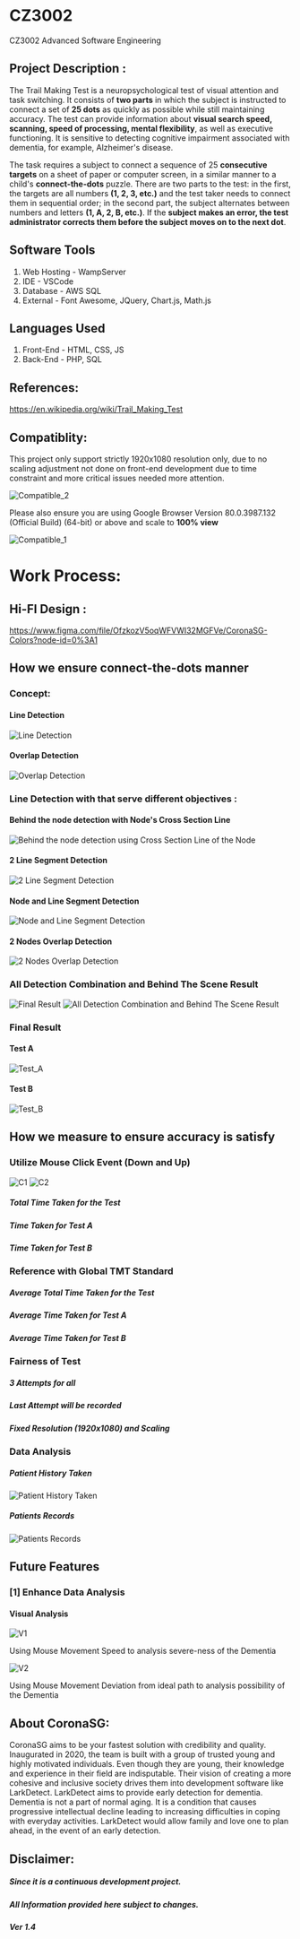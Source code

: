 # CZ3002


CZ3002 Advanced Software Engineering

## Project Description :

The Trail Making Test is a neuropsychological test of visual attention and task switching. It consists of **two parts** in which the subject is instructed to connect a set of **25 dots** as quickly as possible while still maintaining accuracy. The test can provide information about **visual search speed, scanning, speed of processing, mental flexibility**, as well as executive functioning. It is sensitive to detecting cognitive impairment associated with dementia, for example, Alzheimer's disease.

The task requires a subject to connect a sequence of 25 **consecutive targets** on a sheet of paper or computer screen, in a similar manner to a child's **connect-the-dots** puzzle. There are two parts to the test: in the first, the targets are all numbers **(1, 2, 3, etc.)** and the test taker needs to connect them in sequential order; in the second part, the subject alternates between numbers and letters **(1, A, 2, B, etc.)**. If the **subject makes an error, the test administrator corrects them before the subject moves on to the next dot**.

## Software Tools 

1) Web Hosting - WampServer
2) IDE         - VSCode
3) Database    - AWS SQL
4) External    - Font Awesome, JQuery, Chart.js, Math.js

## Languages Used

1) Front-End   - HTML, CSS, JS
2) Back-End    - PHP, SQL

## References: 

https://en.wikipedia.org/wiki/Trail_Making_Test

## Compatiblity: 
This project only support strictly 1920x1080 resolution only, due to no scaling adjustment not done on front-end development due to time constraint and more critical issues needed more attention. 

![Compatible_2](Assets/Img/Compatible_2.PNG)

Please also ensure you are using Google Browser Version 80.0.3987.132 (Official Build) (64-bit) or above and scale to **100% view**

![Compatible_1](Assets/Img/Compatible_1.PNG)

# Work Process:

## Hi-FI Design : 

https://www.figma.com/file/OfzkozV5oqWFVWI32MGFVe/CoronaSG-Colors?node-id=0%3A1

## How we ensure connect-the-dots manner

### Concept:

#### Line Detection
![Line Detection](Assets/Img/Line_Detection_1.PNG)

#### Overlap Detection
![Overlap Detection](Assets/Img/Line_Detection_7.PNG)

### Line Detection with that serve different objectives :

####  Behind the node detection with Node's Cross Section Line
![Behind the node detection using Cross Section Line of the Node](Assets/Img/Line_Detection_4.PNG)

####  2 Line Segment Detection
![2 Line Segment Detection](Assets/Img/Line_Detection_2.PNG)

####  Node and Line Segment Detection
![Node and Line Segment Detection](Assets/Img/Line_Detection_3.PNG)

####  2 Nodes Overlap Detection
![2 Nodes Overlap Detection](Assets/Img/Line_Detection_6.PNG)

### All Detection Combination and Behind The Scene Result
![Final Result](Assets/Img/Line_Detection_5.PNG)
![All Detection Combination and Behind The Scene Result](Assets/Img/Generate_Process.PNG)

### Final Result

#### Test A
![Test_A](Assets/Img/Test_A.PNG)

#### Test B
![Test_B](Assets/Img/Test_B.PNG)

## How we measure to ensure accuracy is satisfy

### Utilize Mouse Click Event (Down and Up)
![C1](Assets/Img/Coordinate.png)
![C2](Assets/Img/Coordinate_1.png)

##### Total Time Taken for the Test
##### Time Taken for Test A
##### Time Taken for Test B

### Reference with Global TMT Standard

##### Average Total Time Taken for the Test
##### Average Time Taken for Test A
##### Average Time Taken for Test B

### Fairness of Test

##### 3 Attempts for all
##### Last Attempt will be recorded
##### Fixed Resolution (1920x1080) and Scaling

### Data Analysis

##### Patient History Taken
![Patient History Taken](Assets/Img/Page_Records.PNG)

##### Patients Records
![Patients Records](Assets/Img/Page_Doctor.PNG)

## Future Features

### [1] Enhance Data Analysis

#### Visual Analysis
![V1](Assets/Img/Feature_1.PNG)

Using Mouse Movement Speed to analysis severe-ness of the Dementia

![V2](Assets/Img/Feature_2.PNG)

Using Mouse Movement Deviation from ideal path to analysis possibility of the Dementia


## About CoronaSG:
CoronaSG aims to be your fastest solution with credibility and quality. Inaugurated in 2020, the team is built with a group of trusted young and highly motivated individuals. Even though they are young, their knowledge and experience in their field are indisputable. Their vision of creating a more cohesive and inclusive society drives them into development software like LarkDetect. LarkDetect aims to provide early detection for dementia. Dementia is not a part of normal aging. It is a condition that causes progressive intellectual decline leading to increasing difficulties in coping with everyday activities. LarkDetect would allow family and love one to plan ahead, in the event of an early detection.

## Disclaimer: 
##### Since it is a continuous development project.
##### All Information provided here subject to changes.
##### Ver 1.4